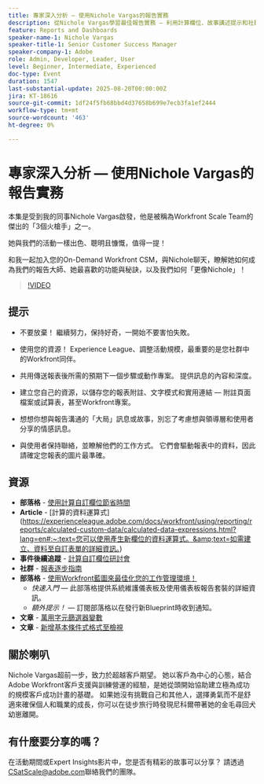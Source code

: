 ```yaml
---
title: 專家深入分析 — 使用Nichole Vargas的報告實務
description: 從Nichole Vargas學習最佳報告實務 — 利用計算欄位、故事講述提示和社群導向的資源來提升您的Workfront報告技能。
feature: Reports and Dashboards
speaker-name-1: Nichole Vargas
speaker-title-1: Senior Customer Success Manager
speaker-company-1: Adobe
role: Admin, Developer, Leader, User
level: Beginner, Intermediate, Experienced
doc-type: Event
duration: 1547
last-substantial-update: 2025-08-20T00:00:00Z
jira: KT-18616
source-git-commit: 1df24f5fb68bbd4d37658b699e7ecb3fa1ef2444
workflow-type: tm+mt
source-wordcount: '463'
ht-degree: 0%

---
```



# 專家深入分析 — 使用Nichole Vargas的報告實務

本集是受到我的同事Nichole Vargas啟發，他是被稱為Workfront Scale Team的傑出的「3個火槍手」之一。

她與我們的活動一樣出色、聰明且慷慨，值得一提！ 

和我一起加入您的On-Demand Workfront CSM，與Nichole聊天，瞭解她如何成為我們的報告大師、她最喜歡的功能與秘訣，以及我們如何「更像Nichole」！ 

>[!VIDEO](https://video.tv.adobe.com/v/3469894/?learn=on&enablevpops)

## 提示

* 不要放棄！ 繼續努力，保持好奇，一開始不要害怕失敗。 
* 使用您的資源！ Experience League、調整活動規模，最重要的是您社群中的Workfront同伴。 
* 共用傳送報表後所需的預期下一個步驟或動作專案。 提供訊息的內容和深度。

* 建立您自己的資源，以儲存您的報表附註、文字模式和實用連結 — 附註頁面檔案或試算表，甚至Workfront專案。 
* 想想你想與報告溝通的「大局」訊息或故事，別忘了考慮想與領導層和使用者分享的情感訊息。 
* 與使用者保持聯絡，並瞭解他們的工作方式。 它們會驅動報表中的資料，因此請確定您報表的圖片最準確。 

## 資源

* **部落格** - [使用計算自訂欄位節省時間](https://experienceleaguecommunities.adobe.com/t5/workfront-blogs/save-time-using-calculated-fields-to-capture-dates-details-and/ba-p/518237)
* **Article** - [計算的資料運算式]&#x200B;(https://experienceleague.adobe.com/docs/workfront/using/reporting/reports/calculated-custom-data/calculated-data-expressions.html?lang=en#:~:text=您可以使用產生新欄位的資料運算式。&amp;text=如需建立、資料至自訂表單的詳細資訊。)
* **事件後續追蹤** - [計算自訂欄位研討會](https://experienceleaguecommunities.adobe.com/t5/workfront-discussions/follow-up-calculated-custom-fields-workshop/td-p/592725)
* **社群** - [報表逐步指南](https://experienceleaguecommunities.adobe.com/t5/workfront-discussions/the-first-ever-adobe-workfront-customer-reporting-cookbook-is/m-p/478722#M1406)
* **部落格** - [使用Workfront藍圖來最佳化您的工作管理環境！](https://experienceleaguecommunities.adobe.com/t5/workfront-blogs/use-workfront-blueprints-to-optimize-your-work-management/ba-p/547147)
   * *快速入門* — 此部落格提供系統維護儀表板及使用儀表板報告套裝的詳細資訊。 
   * *額外提示！* — 訂閱部落格以在發行新Blueprint時收到通知。 
* **文章** - [萬用字元篩選器變數](https://experienceleague.adobe.com/docs/workfront/using/reporting/reports/report-elements/understand-wildcard-filter-variables.html?lang=en)
* **文章** - [新增基本條件式格式至檢視](https://experienceleague.adobe.com/docs/workfront-learn/tutorials-workfront/reporting/basic-reporting/add-basic-conditional-formatting-to-a-view.html?lang=en)

## 關於喇叭

Nichole Vargas超前一步，致力於超越客戶期望。 她以客戶為中心的心態，結合Adobe Workfront客戶支援與訓練營運的經驗，是她從頭開始協助建立極為成功的規模客戶成功計畫的基礎。 如果她沒有挑戰自己和其他人，選擇勇氣而不是舒適來確保個人和職業的成長，你可以在徒步旅行時發現尼科爾帶著她的金毛尋回犬幼崽離開。 

## 有什麼要分享的嗎？

在活動期間或Expert Insights影片中，您是否有精彩的故事可以分享？ 請透過[CSatScale@adobe.com](mailto:CSatScale@adobe.com)聯絡我們的團隊。


